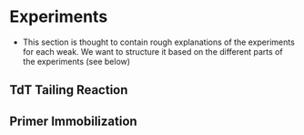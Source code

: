 # Experiments
- This section is thought to contain rough explanations of the experiments for each weak. We want to structure it based on the different parts of the experiments (see below)
## TdT Tailing Reaction
## Primer Immobilization
